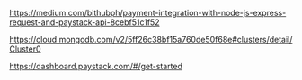 https://medium.com/bithubph/payment-integration-with-node-js-express-request-and-paystack-api-8cebf51c1f52

https://cloud.mongodb.com/v2/5ff26c38bf15a760de50f68e#clusters/detail/Cluster0

https://dashboard.paystack.com/#/get-started